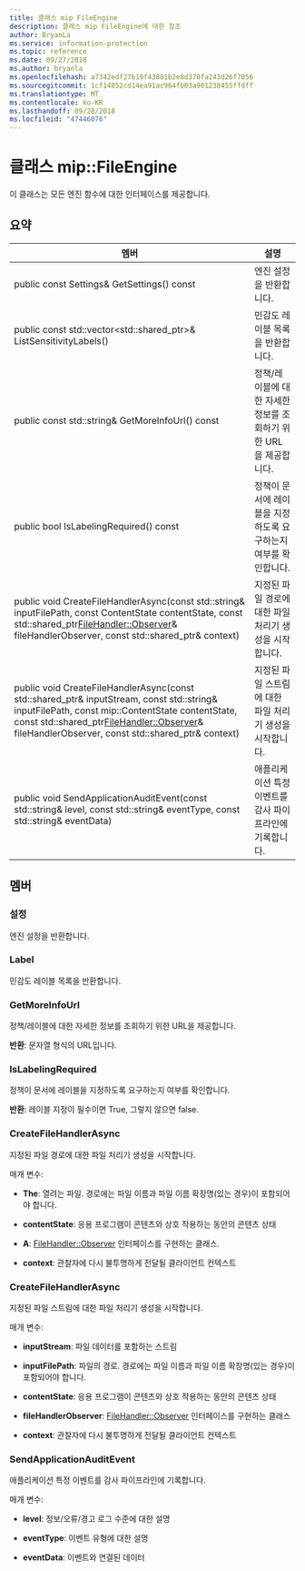 ```yaml
---
title: 클래스 mip FileEngine
description: 클래스 mip FileEngine에 대한 참조
author: BryanLa
ms.service: information-protection
ms.topic: reference
ms.date: 09/27/2018
ms.author: bryanla
ms.openlocfilehash: a7342edf27b19f43881b2e8d378fa243d26f7056
ms.sourcegitcommit: 1cf14852cd14ea91ac964fb03a901238455ffdff
ms.translationtype: MT
ms.contentlocale: ko-KR
ms.lasthandoff: 09/28/2018
ms.locfileid: "47446076"
---
```

# <a name="class-mipfileengine"></a>클래스 mip::FileEngine 
이 클래스는 모든 엔진 함수에 대한 인터페이스를 제공합니다.
  
## <a name="summary"></a>요약
 멤버                        | 설명                                
--------------------------------|---------------------------------------------
 public const Settings& GetSettings() const  |  엔진 설정을 반환합니다.
public const std::vector<std::shared_ptr<Label>>& ListSensitivityLabels()  |  민감도 레이블 목록을 반환합니다.
 public const std::string& GetMoreInfoUrl() const  |  정책/레이블에 대한 자세한 정보를 조회하기 위한 URL을 제공합니다.
 public bool IsLabelingRequired() const  |  정책이 문서에 레이블을 지정하도록 요구하는지 여부를 확인합니다.
public void CreateFileHandlerAsync(const std::string& inputFilePath, const ContentState contentState, const std::shared_ptr<FileHandler::Observer>& fileHandlerObserver, const std::shared_ptr<void>& context)  |  지정된 파일 경로에 대한 파일 처리기 생성을 시작합니다.
public void CreateFileHandlerAsync(const std::shared_ptr<Stream>& inputStream, const std::string& inputFilePath, const mip::ContentState contentState, const std::shared_ptr<FileHandler::Observer>& fileHandlerObserver, const std::shared_ptr<void>& context)  |  지정된 파일 스트림에 대한 파일 처리기 생성을 시작합니다.
 public void SendApplicationAuditEvent(const std::string& level, const std::string& eventType, const std::string& eventData)  |  애플리케이션 특정 이벤트를 감사 파이프라인에 기록합니다.
  
## <a name="members"></a>멤버
  
### <a name="settings"></a>설정
엔진 설정을 반환합니다.
  
### <a name="label"></a>Label
민감도 레이블 목록을 반환합니다.
  
### <a name="getmoreinfourl"></a>GetMoreInfoUrl
정책/레이블에 대한 자세한 정보를 조회하기 위한 URL을 제공합니다.

  
**반환**: 문자열 형식의 URL입니다.
  
### <a name="islabelingrequired"></a>IsLabelingRequired
정책이 문서에 레이블을 지정하도록 요구하는지 여부를 확인합니다.

  
**반환**: 레이블 지정이 필수이면 True, 그렇지 않으면 false.
  
### <a name="createfilehandlerasync"></a>CreateFileHandlerAsync
지정된 파일 경로에 대한 파일 처리기 생성을 시작합니다.

매개 변수:  
* **The**: 열려는 파일. 경로에는 파일 이름과 파일 이름 확장명(있는 경우)이 포함되어야 합니다. 


* **contentState**: 응용 프로그램이 콘텐츠와 상호 작용하는 동안의 콘텐츠 상태 


* **A**: [FileHandler::Observer](class_mip_filehandler_observer.md) 인터페이스를 구현하는 클래스. 


* **context**: 관찰자에 다시 불투명하게 전달될 클라이언트 컨텍스트


  
### <a name="createfilehandlerasync"></a>CreateFileHandlerAsync
지정된 파일 스트림에 대한 파일 처리기 생성을 시작합니다.

매개 변수:  
* **inputStream**: 파일 데이터를 포함하는 스트림 


* **inputFilePath**: 파일의 경로. 경로에는 파일 이름과 파일 이름 확장명(있는 경우)이 포함되어야 합니다. 


* **contentState**: 응용 프로그램이 콘텐츠와 상호 작용하는 동안의 콘텐츠 상태 


* **fileHandlerObserver**: [FileHandler::Observer](class_mip_filehandler_observer.md) 인터페이스를 구현하는 클래스 


* **context**: 관찰자에 다시 불투명하게 전달될 클라이언트 컨텍스트


  
### <a name="sendapplicationauditevent"></a>SendApplicationAuditEvent
애플리케이션 특정 이벤트를 감사 파이프라인에 기록합니다.

매개 변수:  
* **level**: 정보/오류/경고 로그 수준에 대한 설명 


* **eventType**: 이벤트 유형에 대한 설명 


* **eventData**: 이벤트와 연결된 데이터

